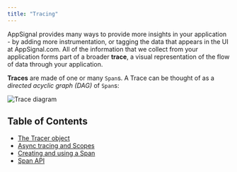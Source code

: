 ```yaml
---
title: "Tracing"
---
```


AppSignal provides many ways to provide more insights in your application - by adding more instrumentation, or tagging the data that appears in the UI at AppSignal.com. All of the information that we collect from your application forms part of a broader **trace**, a visual representation of the flow of data through your application.

**Traces** are made of one or many `Span`s. A Trace can be thought of as a _directed acyclic graph (DAG)_ of `Span`s:

![Trace diagram](/assets/images/abstract-trace.png)

## Table of Contents

- [The Tracer object](/nodejs/instrumentation/tracer.html)
- [Async tracing and Scopes](/nodejs/instrumentation/scopes.html)
- [Creating and using a Span](/nodejs/instrumentation/span.html)
- [Span API](/nodejs/instrumentation/span-api.html)
